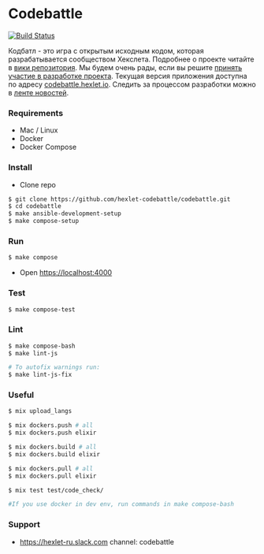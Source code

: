 # Codebattle

[![Build Status](https://travis-ci.org/hexlet-codebattle/codebattle.svg?branch=master)](https://travis-ci.org/hexlet-codebattle/codebattle)

Кодбатл - это игра с открытым исходным кодом, которая разрабатывается сообществом Хекслета. Подробнее о проекте читайте в [вики репозитория](https://github.com/hexlet-codebattle/codebattle/wiki). Мы будем очень рады, если вы решите [принять участие в разработке проекта](https://github.com/hexlet-codebattle/codebattle/blob/master/CONTRIBUTING.md).
Текущая версия приложения доступна по адресу [codebattle.hexlet.io](https://codebattle.hexlet.io).
Следить за процессом разработки можно в [ленте новостей](https://github.com/hexlet-codebattle/codebattle/wiki/News-Feed).

### Requirements

* Mac / Linux
* Docker
* Docker Compose

### Install

* Clone repo

```bash
$ git clone https://github.com/hexlet-codebattle/codebattle.git
$ cd codebattle
$ make ansible-development-setup
$ make compose-setup
```

### Run

```bash
$ make compose
```

* Open <https://localhost:4000>

### Test

```bash
$ make compose-test
```

### Lint

```bash
$ make compose-bash
$ make lint-js

# To autofix warnings run:
$ make lint-js-fix 
```

### Useful

```bash
$ mix upload_langs

$ mix dockers.push # all
$ mix dockers.push elixir

$ mix dockers.build # all
$ mix dockers.build elixir

$ mix dockers.pull # all
$ mix dockers.pull elixir

$ mix test test/code_check/

#If you use docker in dev env, run commands in make compose-bash
```

### Support
* <https://hexlet-ru.slack.com> channel: codebattle

